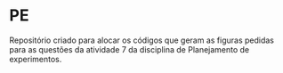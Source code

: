 # PE
Repositório criado para alocar os códigos que geram as figuras pedidas para as questões da atividade 7 da disciplina de Planejamento de experimentos.
